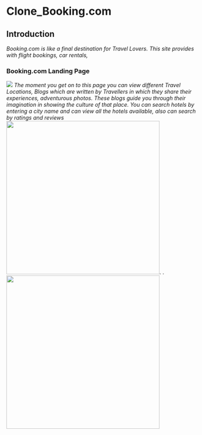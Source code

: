 # Clone_Booking.com

## Introduction
*Booking.com is like a final destination for Travel Lovers. This site provides with flight bookings, car rentals,*
### Booking.com Landing Page
![](https://github.com/TusharTaral/Ravi_Booking.com/blob/master/Screenshot%202021-03-13%20120916.png)
*The moment you get on to this page you can view different Travel Locations, Blogs which are written by Travellers in which they share their experiences, adventurous photos. These blogs guide you through their imagination in showing the culture of that place.  You can search hotels by entering a city name and can view all the hotels available, also can search by ratings and reviews*
<img src="https://github.com/TusharTaral/Ravi_Booking.com/blob/master/goa.png" width="400" style="margin-right=20;">.           .<img src="https://github.com/TusharTaral/Ravi_Booking.com/blob/master/mumbai.png" width="400" >




